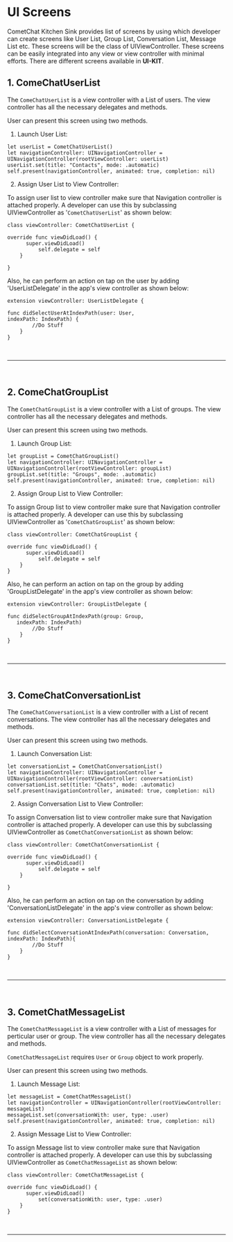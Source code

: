 
# UI Screens

 CometChat Kitchen Sink provides list of screens by using which developer can create screens like User List, Group List, Conversation List, Message List etc. These screens will be the class of UIViewController. These screens can be easily integrated into any view or view controller with minimal efforts. There are different screens available in **UI-KIT**.

## 1. ComeChatUserList

The `ComeChatUserList` is a view controller with a List of users. The view controller has all the necessary delegates and methods.

 User can present this screen using two methods. 

 1. Launch User List:

 ```
let userList = CometChatUserList()
let navigationController: UINavigationController = UINavigationController(rootViewController: userList)
userList.set(title: "Contacts", mode: .automatic)
self.present(navigationController, animated: true, completion: nil)

```

2. Assign User List to View Controller:

To assign user list to view controller make sure that Navigation controller is attached properly. A developer can use this  by subclassing UIViewController as  '`CometChatUserList`' as shown below:

```
class viewController: CometChatUserList {

override func viewDidLoad() {
      super.viewDidLoad()
		  self.delegate = self
	}

}
```
Also,  he can perform an action on tap on the user by adding 'UserListDelegate' in the app's view controller  as shown below: 

```
extension viewController: UserListDelegate {
    
func didSelectUserAtIndexPath(user: User, 
indexPath: IndexPath) {
        //Do Stuff
    }  
}
```
<br>


---

<br>

## 2. ComeChatGroupList

The `CometChatGroupList` is a view controller with a List of groups. The view controller has all the necessary delegates and methods. 

User can present this screen using two methods. 

 1. Launch Group List:

 ```
let groupList = CometChatGroupList()
let navigationController: UINavigationController = UINavigationController(rootViewController: groupList)
groupList.set(title: "Groups", mode: .automatic)
self.present(navigationController, animated: true, completion: nil)

```

2. Assign Group List to View Controller:

To assign Group list to view controller make sure that Navigation controller is attached properly. A developer can use this  by subclassing UIViewController as  '`CometChatGroupList`' as shown below:

```
class viewController: CometChatGroupList {

override func viewDidLoad() {
      super.viewDidLoad()
		  self.delegate = self
	}
}
```
Also,  he can perform an action on tap on the group by adding 'GroupListDelegate' in the app's view controller  as shown below: 

```
extension viewController: GroupListDelegate {
    
func didSelectGroupAtIndexPath(group: Group, 
   indexPath: IndexPath)
        //Do Stuff
    }  
}
```
<br>

---
<br>

## 3. ComeChatConversationList

The `ComeChatConversationList` is a view controller with a List of recent conversations. The view controller has all the necessary delegates and methods. 

User can present this screen using two methods. 

 1. Launch Conversation List:

 ```
let conversationList = CometChatConversationList()
let navigationController: UINavigationController = UINavigationController(rootViewController: conversationList)
conversationList.set(title: "Chats", mode: .automatic)
self.present(navigationController, animated: true, completion: nil)

```

2. Assign Conversation List to View Controller:

To assign Conversation list to view controller make sure that Navigation controller is attached properly. A developer can use this by subclassing UIViewController as  `CometChatConversationList` as shown below:

```
class viewController: CometChatConversationList {

override func viewDidLoad() {
      super.viewDidLoad()
		  self.delegate = self
	}

}
```

Also, he can perform an action on tap on the conversation by adding 'ConversationListDelegate' in the app's view controller  as shown below: 

```
extension viewController: ConversationListDelegate {
    
func didSelectConversationAtIndexPath(conversation: Conversation, indexPath: IndexPath){
        //Do Stuff
    }  
}
```

<br>

---


<br>

## 3. CometChatMessageList

The `CometChatMessageList` is a view controller with a List of messages for perticular user or group. The view controller has all the necessary delegates and methods. 

`CometChatMessageList` requires `User` or `Group` object to work properly. 

User can present this screen using two methods. 

 1. Launch Message List:

```
let messageList = CometChatMessageList()
let navigationController = UINavigationController(rootViewController: messageList)
messageList.set(conversationWith: user, type: .user)
self.present(navigationController, animated: true, completion: nil)

```

2. Assign Message List to View Controller:

To assign Message list to view controller make sure that Navigation controller is attached properly. A developer can use this by subclassing UIViewController as  `CometChatMessageList` as shown below:

```
class viewController: CometChatMessageList {

override func viewDidLoad() {
      super.viewDidLoad()
		  set(conversationWith: user, type: .user)
	}
}
```
<br>

---


<br>